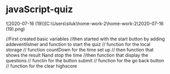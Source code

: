 # javaScript-quiz


![2020-07-16 (19)](C:\Users\siluk\home-work-2\home-work-2\2020-07-16 (19).png)




//First created basic variables 
//then started with the start button by adding addeventlistner and function to start the quiz
// function for the local storage
// function countDown for the time set up
// then function that shows the result Nand stop the time
//then function that display the questions 
// functin for the button submit 
// function for the go back button 
// function for the clear highscore
